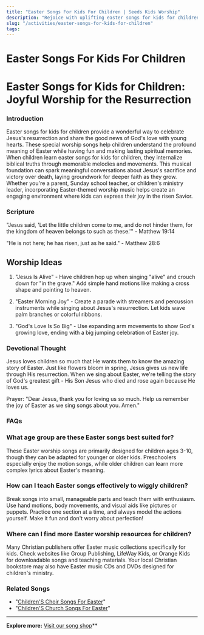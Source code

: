 ```yaml
---
title: "Easter Songs For Kids For Children | Seeds Kids Worship"
description: "Rejoice with uplifting easter songs for kids for children celebrating Jesus' resurrection. Easter worship resources for kids and Sunday school."
slug: "/activities/easter-songs-for-kids-for-children"
tags:
---
```


# Easter Songs For Kids For Children

# Easter Songs for Kids for Children: Joyful Worship for the Resurrection

### Introduction
Easter songs for kids for children provide a wonderful way to celebrate Jesus's resurrection and share the good news of God's love with young hearts. These special worship songs help children understand the profound meaning of Easter while having fun and making lasting spiritual memories. When children learn easter songs for kids for children, they internalize biblical truths through memorable melodies and movements. This musical foundation can spark meaningful conversations about Jesus's sacrifice and victory over death, laying groundwork for deeper faith as they grow. Whether you're a parent, Sunday school teacher, or children's ministry leader, incorporating Easter-themed worship music helps create an engaging environment where kids can express their joy in the risen Savior.

### Scripture
"Jesus said, 'Let the little children come to me, and do not hinder them, for the kingdom of heaven belongs to such as these.'" - Matthew 19:14

"He is not here; he has risen, just as he said." - Matthew 28:6

## Worship Ideas
1. "Jesus Is Alive" - Have children hop up when singing "alive" and crouch down for "in the grave." Add simple hand motions like making a cross shape and pointing to heaven.

2. "Easter Morning Joy" - Create a parade with streamers and percussion instruments while singing about Jesus's resurrection. Let kids wave palm branches or colorful ribbons.

3. "God's Love Is So Big" - Use expanding arm movements to show God's growing love, ending with a big jumping celebration of Easter joy.

### Devotional Thought
Jesus loves children so much that He wants them to know the amazing story of Easter. Just like flowers bloom in spring, Jesus gives us new life through His resurrection. When we sing about Easter, we're telling the story of God's greatest gift - His Son Jesus who died and rose again because He loves us.

Prayer: "Dear Jesus, thank you for loving us so much. Help us remember the joy of Easter as we sing songs about you. Amen."

### FAQs

### What age group are these Easter songs best suited for?
These Easter worship songs are primarily designed for children ages 3-10, though they can be adapted for younger or older kids. Preschoolers especially enjoy the motion songs, while older children can learn more complex lyrics about Easter's meaning.

### How can I teach Easter songs effectively to wiggly children?
Break songs into small, manageable parts and teach them with enthusiasm. Use hand motions, body movements, and visual aids like pictures or puppets. Practice one section at a time, and always model the actions yourself. Make it fun and don't worry about perfection!

### Where can I find more Easter worship resources for children?
Many Christian publishers offer Easter music collections specifically for kids. Check websites like Group Publishing, LifeWay Kids, or Orange Kids for downloadable songs and teaching materials. Your local Christian bookstore may also have Easter music CDs and DVDs designed for children's ministry.

### Related Songs

- "[Children'S Choir Songs For Easter](/activities/children-s-choir-songs-for-easter/)"
- "[Children'S Church Songs For Easter](/activities/children-s-church-songs-for-easter/)"

---

**Explore more:** [Visit our song shop](https://seedskidsworship.com/shop)**

<!-- Schema Markup -->
<script type="application/ld+json">
{
  "@context": "https://schema.org",
  "@type": "MusicRecording",
  "name": "Easter Songs For Kids For Children",
  "byArtist": {
    "@type": "MusicGroup",
    "name": "Seeds Kids Worship"
  },
  "isFamilyFriendly": true,
  "url": "https://seedskidsworship.com/activities/easter-songs-for-kids-for-children/"
}
</script>